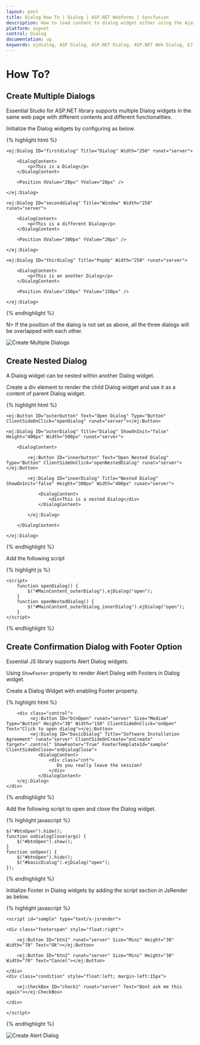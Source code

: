 ```yaml
---
layout: post
title: Dialog How To | Dialog | ASP.NET Webforms | Syncfusion
description: How to load content to dialog widget either using the Ajax, iframe, and Image.
platform: aspnet
control: Dialog
documentation: ug
keywords: ejdialog, ASP Dialog, ASP.NET Dialog, ASP.NET Web Dialog, EJ ASP.NET Dialog, Dialog ui, Web Dialog, ej Dialog, Dialog control
---
```


# How To?

## Create Multiple Dialogs

Essential Studio for ASP.NET library supports multiple Dialog widgets in the same web page with different contents and different functionalities.

Initialize the Dialog widgets by configuring as below.

{% highlight html %}


    <ej:Dialog ID="firstdialog" Title="Dialog" Width="250" runat="server">

        <DialogContent>
            <p>This is a Dialog</p>
        </DialogContent>

        <Position XValue="20px" YValue="20px" />

    </ej:Dialog>

    <ej:Dialog ID="seconddialog" Title="Window" Width="250" runat="server">

        <DialogContent>
            <p>This is a different Dialog</p>
        </DialogContent>

        <Position XValue="300px" YValue="20px" />

    </ej:Dialog>

    <ej:Dialog ID="thirdialog" Title="PopUp" Width="250" runat="server">

        <DialogContent>
            <p>This is an another Dialog</p>
        </DialogContent>

        <Position XValue="150px" YValue="150px" />

    </ej:Dialog>



{% endhighlight %}



N> If the position of the dialog is not set as above, all the three dialogs will be overlapped with each other.

![Create Multiple Dialogs](how-to_images\create-multiple-dialogs_img1.png)



## Create Nested Dialog

A Dialog widget can be nested within another Dialog widget.

Create a div element to render the child Dialog widget and use it as a content of parent Dialog widget.

{% highlight html %}


    <ej:Button ID="outerbutton" Text="Open Dialog" Type="Button" ClientSideOnClick="openDialog" runat="server"></ej:Button>

    <ej:Dialog ID="outerDialog" Title="Dialog" ShowOnInit="false" Height="400px" Width="500px" runat="server">

        <DialogContent>

            <ej:Button ID="innerbutton" Text="Open Nested Dialog" Type="Button" ClientSideOnClick="openNestedDialog" runat="server"></ej:Button>

            <ej:Dialog ID="innerDialog" Title="Nested Dialog" ShowOnInit="false" Height="300px" Width="400px" runat="server">

                <DialogContent>
                    <div>This is a nested Dialog</div>
                </DialogContent>

            </ej:Dialog>

        </DialogContent>

    </ej:Dialog>



{% endhighlight %}

Add the following script

{% highlight js %}


    <script>
        function openDialog() {
            $("#MainContent_outerDialog").ejDialog("open");
        }
        function openNestedDialog() {
            $("#MainContent_outerDialog_innerDialog").ejDialog("open");
        }
    </script>



{% endhighlight %}

## Create Confirmation Dialog with Footer Option

Essential JS library supports Alert Dialog widgets.

Using `ShowFooter` property to render Alert Dialog with Footers in Dialog widget.

Create a Dialog Widget with enabling Footer property.

{% highlight html %}

        <div class="control">    
             <ej:Button ID="btnOpen" runat="server" Size="Medium" Type="Button" Height="30" Width="150" ClientSideOnClick="onOpen" Text="Click to open dialog"></ej:Button> 
             <ej:Dialog ID="basicDialog" Title="Software Installation Agreement" runat="server" ClientSideOnCreate="onCreate" Target=".control" ShowFooter="True" FooterTemplateId="sample" ClientSideOnClose="onDialogClose">
                <DialogContent>
                    <div class="cnt">
                       Do you really leave the session?                                
                    </div>
                </DialogContent>
        </ej:Dialog>
    </div>
	
{% endhighlight %}

Add the following script to open and close the Dialog widget.

{% highlight javascript %}

    $("#btnOpen").hide();
    function onDialogClose(args) {
        $("#btnOpen").show();
    }
    function onOpen() {
        $("#btnOpen").hide();
        $("#basicDialog").ejDialog("open");
	});

{% endhighlight %}

Initialize Footer in Dialog widgets by adding the script section in JsRender as below.

{% highlight javascript %}

    <script id="sample" type="text/x-jsrender">

	<div class="footerspan" style="float:right">
	
        <ej:Button ID="btn1" runat="server" Size="Mini" Height="30" Width="70" Text="Ok"></ej:Button>
		  
        <ej:Button ID="btn2" runat="server" Size="Mini" Height="30" Width="70" Text="Cancel"></ej:Button>
		  
    </div>
    <div class="condition" style="float:left; margin-left:15px">
  
        <ej:CheckBox ID="check1" runat="server" Text="Dont ask me this again"></ej:CheckBox>
  
    </div>

    </script>
 
{% endhighlight %}

![Create Alert Dialog](how-to_images\dialog-footer1.png)



